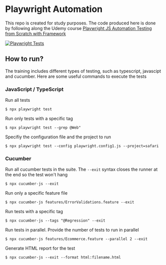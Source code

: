 # Playwright Automation

This repo is created for study purposes. The code produced here is done by following along the Udemy course [Playwright JS Automation Testing from Scratch with Framework](https://www.udemy.com/course/playwright-tutorials-automation-testing/learn/lecture/31109880#overview)

[![Playwright Tests](https://github.com/pardinn/PlayWrightAutomation/actions/workflows/playwright.yml/badge.svg)](https://github.com/pardinn/PlayWrightAutomation/actions/workflows/playwright.yml)

## How to run?

The training includes different types of testing, such as typescript, javascipt and cucumber.
Here are some useful commands to execute the tests

### JavaScript / TypeScript

Run all tests

```
$ npx playwright test
```

Run only tests with a specific tag

```
$ npx playwright test --grep @Web"
```

Specifiy the configuration file and the project to run

```
$ npx playwright test --config playwright.config1.js --project=safari
```

### Cucumber

Run all cucumber tests in the suite. The `--exit` syntax closes the runner at the end so the test won't hang

```node
$ npx cucumber-js --exit
```

Run only a specific feature file

```node
$ npx cucumber-js features/ErrorValidations.feature --exit
```

Run tests with a specific tag

```node
$ npx cucumber-js --tags "@Regression" --exit
```

Run tests in parallel. Provide the number of tests to run in parallel

```node
$ npx cucumber-js features/Ecommerce.feature --parallel 2 --exit
```

Generate HTML report for the test

```
$ npx cucumber-js --exit --format html:filename.html
```
